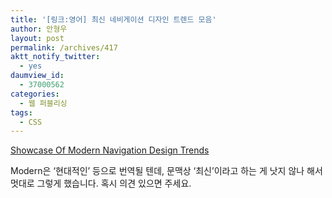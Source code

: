 ```yaml
---
title: '[링크:영어] 최신 네비게이션 디자인 트렌드 모음'
author: 안형우
layout: post
permalink: /archives/417
aktt_notify_twitter:
  - yes
daumview_id:
  - 37000562
categories:
  - 웹 퍼블리싱
tags:
  - CSS
---
```

<a href="http://www.smashingmagazine.com/2010/01/04/showcase-of-modern-navigation-design-trends/" target="_blank">Showcase Of Modern Navigation Design Trends</a>

Modern은 &#8216;현대적인&#8217; 등으로 번역될 텐데, 문맥상 &#8216;최신&#8217;이라고 하는 게 낫지 않나 해서 멋대로 그렇게 했습니다. 혹시 의견 있으면 주세요.